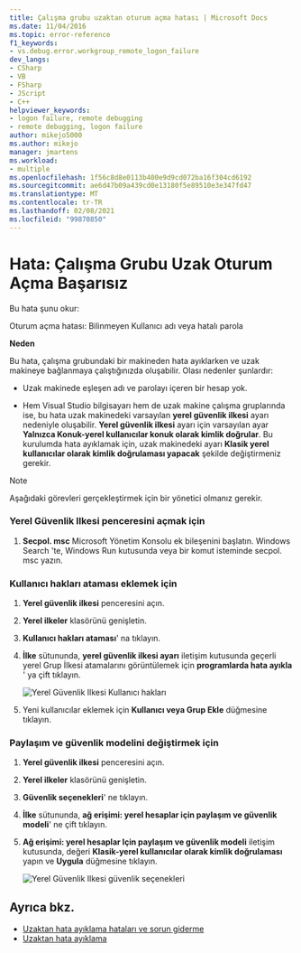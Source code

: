 ```yaml
---
title: Çalışma grubu uzaktan oturum açma hatası | Microsoft Docs
ms.date: 11/04/2016
ms.topic: error-reference
f1_keywords:
- vs.debug.error.workgroup_remote_logon_failure
dev_langs:
- CSharp
- VB
- FSharp
- JScript
- C++
helpviewer_keywords:
- logon failure, remote debugging
- remote debugging, logon failure
author: mikejo5000
ms.author: mikejo
manager: jmartens
ms.workload:
- multiple
ms.openlocfilehash: 1f56c8d8e0113b400e9d9cd072ba16f304cd6192
ms.sourcegitcommit: ae6d47b09a439cd0e13180f5e89510e3e347fd47
ms.translationtype: MT
ms.contentlocale: tr-TR
ms.lasthandoff: 02/08/2021
ms.locfileid: "99870850"
---
```

# <a name="error-workgroup-remote-logon-failure"></a>Hata: Çalışma Grubu Uzak Oturum Açma Başarısız
Bu hata şunu okur:

 Oturum açma hatası: Bilinmeyen Kullanıcı adı veya hatalı parola

 **Neden**

 Bu hata, çalışma grubundaki bir makineden hata ayıklarken ve uzak makineye bağlanmaya çalıştığınızda oluşabilir. Olası nedenler şunlardır:

- Uzak makinede eşleşen adı ve parolayı içeren bir hesap yok.

- Hem Visual Studio bilgisayarı hem de uzak makine çalışma gruplarında ise, bu hata uzak makinedeki varsayılan **yerel güvenlik ilkesi** ayarı nedeniyle oluşabilir. **Yerel güvenlik ilkesi** ayarı için varsayılan ayar **Yalnızca Konuk-yerel kullanıcılar konuk olarak kimlik doğrular**. Bu kurulumda hata ayıklamak için, uzak makinedeki ayarı **Klasik yerel kullanıcılar olarak kimlik doğrulaması yapacak** şekilde değiştirmeniz gerekir.

> [!NOTE]
> Aşağıdaki görevleri gerçekleştirmek için bir yönetici olmanız gerekir.

### <a name="to-open-the-local-security-policy-window"></a>Yerel Güvenlik Ilkesi penceresini açmak için

1. **Secpol. msc** Microsoft Yönetim Konsolu ek bileşenini başlatın. Windows Search 'te, Windows Run kutusunda veya bir komut isteminde secpol. msc yazın.

### <a name="to-add-user-rights-assignments"></a>Kullanıcı hakları ataması eklemek için

1. **Yerel güvenlik ilkesi** penceresini açın.

2. **Yerel ilkeler** klasörünü genişletin.

3. **Kullanıcı hakları ataması**' na tıklayın.

4. **İlke** sütununda, **yerel güvenlik ilkesi ayarı** iletişim kutusunda geçerli yerel Grup İlkesi atamalarını görüntülemek için **programlarda hata ayıkla** ' ya çift tıklayın.

     ![Yerel Güvenlik Ilkesi Kullanıcı hakları](../debugger/media/dbg_err_localsecuritypolicy_userrightsdebugprograms.png "DBG_ERR_LocalSecurityPolicy_UserRightsDebugPrograms")

5. Yeni kullanıcılar eklemek için **Kullanıcı veya Grup Ekle** düğmesine tıklayın.

### <a name="to-change-the-sharing-and-security-model"></a>Paylaşım ve güvenlik modelini değiştirmek için

1. **Yerel güvenlik ilkesi** penceresini açın.

2. **Yerel ilkeler** klasörünü genişletin.

3. **Güvenlik seçenekleri**' ne tıklayın.

4. **İlke** sütununda, **ağ erişimi: yerel hesaplar için paylaşım ve güvenlik modeli**' ne çift tıklayın.

5. **Ağ erişimi: yerel hesaplar Için paylaşım ve güvenlik modeli** iletişim kutusunda, değeri **Klasik-yerel kullanıcılar olarak kimlik doğrulaması** yapın ve **Uygula** düğmesine tıklayın.

     ![Yerel Güvenlik Ilkesi güvenlik seçenekleri](../debugger/media/dbg_err_localsecuritypolicy_securityoptions_networkaccess.png "DBG_ERR_LocalSecurityPolicy_SecurityOptions_NetworkAccess")

## <a name="see-also"></a>Ayrıca bkz.
- [Uzaktan hata ayıklama hataları ve sorun giderme](../debugger/remote-debugging-errors-and-troubleshooting.md)
- [Uzaktan hata ayıklama](../debugger/remote-debugging.md)